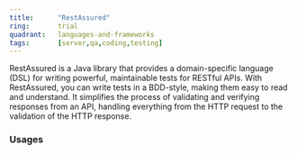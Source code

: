 ```yaml
---
title:      "RestAssured"
ring:       trial
quadrant:   languages-and-frameworks
tags:       [server,qa,coding,testing]
---
```


RestAssured is a Java library that provides a domain-specific language (DSL) for writing powerful, maintainable tests for RESTful APIs. With RestAssured, you can write tests in a BDD-style, making them easy to read and understand. It simplifies the process of validating and verifying responses from an API, handling everything from the HTTP request to the validation of the HTTP response.

### Usages
